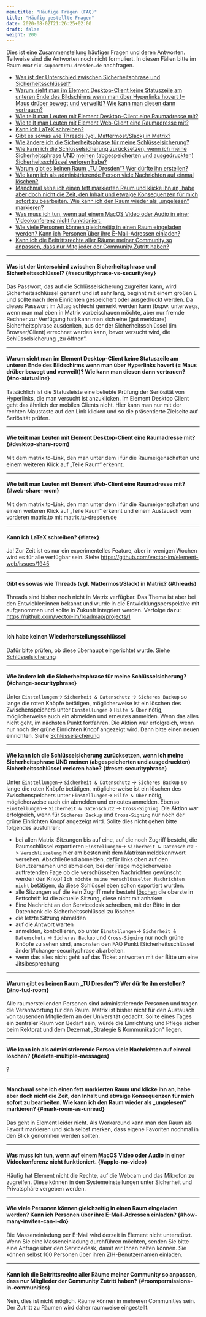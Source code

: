```yaml
---
menutitle: "Häufige Fragen (FAQ)"
title: "Häufig gestellte Fragen"
date: 2020-08-02T21:26:25+02:00
draft: false
weight: 200
---
```

Dies ist eine Zusammenstellung häufiger Fragen und deren Antworten. Teilweise sind die Antworten noch nicht formuliert. In diesen Fällen bitte im Raum ```#matrix-support:tu-dresden.de``` nachfragen.

* [Was ist der Unterschied zwischen Sicherheitsphrase und Sicherheitsschlüssel?](#securityphrase-vs-securitykey)
* [Warum sieht man im Element Desktop-Client keine Statuszeile am unteren Ende des Bildschirms wenn man über Hyperlinks hovert (= Maus drüber bewegt und verweilt)? Wie kann man diesen dann vertrauen?](#no-statusline)
* [Wie teilt man Leuten mit Element Desktop-Client eine Raumadresse mit?](#desktop-share-room)
* [Wie teilt man Leuten mit Element Web-Client eine Raumadresse mit?](#web-share-room)
* [Kann ich LaTeX schreiben?](#latex)
* [Gibt es sowas wie Threads (vgl. Mattermost/Slack) in Matrix?](#threads)
* [Wie ändere ich die Sicherheitsphrase für meine Schlüsselsicherung?](#change-securityphrase)
* [Wie kann ich die Schlüsselsicherung zurücksetzen, wenn ich meine Sicherheitsphrase UND meinen (abgespeicherten und ausgedruckten) Sicherheitsschlüssel verloren habe?](#reset-securityphrase)
* [Warum gibt es keinen Raum „TU Dresden“? Wer dürfte ihn erstellen?](#no-tud-room)
* [Wie kann ich als administrierende Person viele Nachrichten auf einmal löschen?](#delete-multiple-messages)
* [Manchmal sehe ich einen fett markierten Raum und klicke ihn an, habe aber doch nicht die Zeit, den Inhalt und etwaige Konsequenzen für mich sofort zu bearbeiten. Wie kann ich den Raum wieder als „ungelesen“ markieren?](#mark-room-as-unread)
* [Was muss ich tun, wenn auf einem MacOS Video oder Audio in einer Videokonferenz nicht funktioniert.](#apple-no-video)
* [Wie viele Personen können gleichzeitig in einen Raum eingeladen werden? Kann ich Personen über ihre E-Mail-Adressen einladen?](#how-many-invites-can-i-do)
* [Kann ich die Beitrittsrechte aller Räume meiner Community so anpassen, dass nur Mitglieder der Community Zutritt haben?](#roompermissions-in-communities)

***
#### Was ist der Unterschied zwischen Sicherheitsphrase und Sicherheitsschlüssel? {#securityphrase-vs-securitykey}
Das Passwort, das auf die Schlüsselsicherung zugreifen kann, wird Sicherheitsschlüssel genannt und ist sehr lang, beginnt mit einem großen E und sollte nach dem Einrichten gespeichert oder ausgedruckt werden. Da dieses Passwort im Alltag schlecht gemerkt werden kann (bspw. unterwegs, wenn man mal eben in Matrix vorbeischauen möchte, aber nur fremde Rechner zur Verfügung hat) kann man sich eine (gut merkbare) Sicherheitsphrase ausdenken, aus der der Sicherheitsschlüssel (im Browser/Client) errechnet werden kann, bevor versucht wird, die Schlüsselsicherung „zu öffnen“.
***
#### Warum sieht man im Element Desktop-Client keine Statuszeile am unteren Ende des Bildschirms wenn man über Hyperlinks hovert (= Maus drüber bewegt und verweilt)? Wie kann man diesen dann vertrauen? {#no-statusline}
Tatsächlich ist die Statusleiste eine beliebte Prüfung der Seriösität von Hyperlinks, die man versucht ist anzuklicken. Im Element Desktop Client geht das ähnlich der mobilen Clients nicht. Hier kann man nur mit der rechten Maustaste auf den Link klicken und so die präsentierte Zielseite auf Seriösität prüfen.
***
#### Wie teilt man Leuten mit Element Desktop-Client eine Raumadresse mit? {#desktop-share-room}
Mit dem matrix.to-Link, den man unter dem i für die Raumeigenschaften und einem weiteren Klick auf „Teile Raum“ erkennt.
***
#### Wie teilt man Leuten mit Element Web-Client eine Raumadresse mit? {#web-share-room}
Mit dem matrix.to-Link, den man unter dem i für die Raumeigenschaften und einem weiteren Klick auf „Teile Raum“ erkennt und einem Austausch vom vorderen matrix.to mit matrix.tu-dresden.de
***
#### Kann ich LaTeX schreiben? {#latex}
Ja! Zur Zeit ist es nur ein experimentelles Feature, aber in wenigen Wochen wird es für alle verfügbar sein. Siehe https://github.com/vector-im/element-web/issues/1945

***
#### Gibt es sowas wie Threads (vgl. Mattermost/Slack) in Matrix? {#threads}
Threads sind bisher noch nicht in Matrix verfügbar. Das Thema ist aber bei den Entwickler:innen bekannt und wurde in die Entwicklungsperspektive mit aufgenommen und sollte in Zukunft integriert werden. Verfolge dazu: https://github.com/vector-im/roadmap/projects/1

***
#### Ich habe keinen Wiederherstellungsschlüssel
Dafür bitte prüfen, ob diese überhaupt eingerichtet wurde. Siehe [Schlüsselsicherung](/settings/#schlüsselsicherung)

***
#### Wie ändere ich die Sicherheitsphrase für meine Schlüsselsicherung? {#change-securityphrase}
Unter `Einstellungen`-> `Sicherheit & Datenschutz` -> `Sicheres Backup` so lange die roten Knöpfe betätigen, möglicherweise ist ein löschen des Zwischenspeichers unter `Einstellungen`-> `Hilfe & Über` nötig, möglicherweise auch ein abmelden und erneutes anmelden. Wenn das alles nicht geht, im nächsten Punkt fortfahren. Die Aktion war erfolgreich, wenn nur noch der grüne Einrichten Knopf angezeigt wird. Dann bitte einen neuen einrichten. Siehe [Schlüsselsicherung](/settings/#schlüsselsicherung)

***
#### Wie kann ich die Schlüsselsicherung zurücksetzen, wenn ich meine Sicherheitsphrase UND meinen (abgespeicherten und ausgedruckten) Sicherheitsschlüssel verloren habe? {#reset-securityphrase}
Unter `Einstellungen`-> `Sicherheit & Datenschutz` -> `Sicheres Backup` so lange die roten Knöpfe betätigen, möglicherweise ist ein löschen des Zwischenspeichers unter `Einstellungen`-> `Hilfe & Über` nötig, möglicherweise auch ein abmelden und erneutes anmelden. Ebenso `Einstellungen`-> `Sicherheit & Datenschutz` -> `Cross-Signing`. Die Aktion war erfolgreich, wenn für `Sicheres Backup` und `Cross-Signing` nur noch der grüne Einrichten Knopf angezeigt wird. Sollte dies nicht gehen bitte folgendes ausführen:
  * bei allen Matrix-Sitzungen bis auf eine, auf die noch Zugriff besteht, die Raumschlüssel exportieren `Einstellungen`-> `Sicherheit & Datenschutz` -> `Verschlüsselung` hier am besten mit dem Matrixanmeldekennwort versehen. Abschließend abmelden, dafür links oben auf den Benutzernamen und abmelden, bei der Frage möglicherweise auftretenden Fage ob die verschüsselten Nachrichten gewünscht werden den Knopf `Ich möchte meine verschlüsselten Nachrichten nicht` betätigen, da diese Schlüssel eben schon exportiert wurden.
  * alle Sitzungen auf die kein Zugriff mehr besteht [löschen](/settings/#sicherheit--datenschutz)  die oberste in Fettschrift ist die aktuelle Sitzung, diese nicht mit anhaken
  * Eine Nachricht an den Servicedesk schreiben, mit der Bitte in der Datenbank die Sicherheitsschlüssel zu löschen
  * die letzte Sitzung abmelden
  * auf die Antwort warten
  * anmelden, kontrollieren, ob unter `Einstellungen`-> `Sicherheit & Datenschutz` -> `Sicheres Backup` und `Cross-Signing` nur noch grüne Knöpfe zu sehen sind, ansonsten den FAQ Punkt [Sicherheitsschlüssel änder]#change-securityphrase abarbeiten.
  * wenn das alles nicht geht auf das Ticket antworten mit der Bitte um eine Jitsibesprechung

***
#### Warum gibt es keinen Raum „TU Dresden“? Wer dürfte ihn erstellen? {#no-tud-room}
Alle raumerstellenden Personen sind administrierende Personen und tragen die Verantwortung für den Raum. Matrix ist bisher nicht für den Austausch von tausenden Mitgliedern an der Universität gedacht. Sollte eines Tages ein zentraler Raum von Bedarf sein, würde die Einrichtung und Pflege sicher beim Rektorat und dem Dezernat „Strategie & Kommunikation“ liegen.
***
#### Wie kann ich als administrierende Person viele Nachrichten auf einmal löschen? {#delete-multiple-messages}
?
***
#### Manchmal sehe ich einen fett markierten Raum und klicke ihn an, habe aber doch nicht die Zeit, den Inhalt und etwaige Konsequenzen für mich sofort zu bearbeiten. Wie kann ich den Raum wieder als „ungelesen“ markieren? {#mark-room-as-unread}
Das geht in Element leider nicht. Als Workaround kann man den Raum als Favorit markieren und sich selbst merken, dass eigene Favoriten nochmal in den Blick genommen werden sollten.

***
#### Was muss ich tun, wenn auf einem MacOS Video oder Audio in einer Videokonferenz nicht funktioniert. {#apple-no-video}
Häufig hat Element nicht die Rechte, auf die Webcam und das Mikrofon zu zugreifen. Diese können in den Systemeinstellungen unter Sicherheit und Privatsphäre vergeben werden.

***
#### Wie viele Personen können gleichzeitig in einen Raum eingeladen werden? Kann ich Personen über ihre E-Mail-Adressen einladen? {#how-many-invites-can-i-do}
Die Masseneinladung per E-Mail wird derzeit in Element nicht unterstützt. Wenn Sie eine Masseneinladung durchführen möchten, senden Sie bitte eine Anfrage über den Servicedesk, damit wir Ihnen helfen können. Sie können selbst 100 Personen über ihren ZIH-Benutzernamen einladen.  

***
#### Kann ich die Beitrittsrechte aller Räume meiner Community so anpassen, dass nur Mitglieder der Community Zutritt haben? {#roompermissions-in-communities}
Nein, dies ist nicht möglich. Räume können in mehreren Communities sein. Der Zutritt zu Räumen wird daher raumweise eingestellt. 
